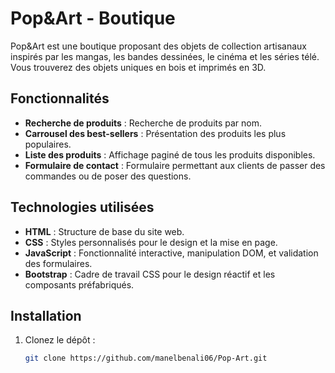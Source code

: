 # Pop&Art - Boutique

Pop&Art est une boutique proposant des objets de collection artisanaux inspirés par les mangas, les bandes dessinées, le cinéma et les séries télé. Vous trouverez des objets uniques en bois et imprimés en 3D.

## Fonctionnalités

- **Recherche de produits** : Recherche de produits par nom.
- **Carrousel des best-sellers** : Présentation des produits les plus populaires.
- **Liste des produits** : Affichage paginé de tous les produits disponibles.
- **Formulaire de contact** : Formulaire permettant aux clients de passer des commandes ou de poser des questions.

## Technologies utilisées

- **HTML** : Structure de base du site web.
- **CSS** : Styles personnalisés pour le design et la mise en page.
- **JavaScript** : Fonctionnalité interactive, manipulation DOM, et validation des formulaires.
- **Bootstrap** : Cadre de travail CSS pour le design réactif et les composants préfabriqués.

## Installation

1. Clonez le dépôt :
   ```bash
   git clone https://github.com/manelbenali06/Pop-Art.git
